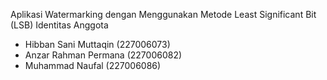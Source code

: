 Aplikasi Watermarking dengan Menggunakan Metode Least Significant Bit (LSB)
Identitas Anggota
- Hibban Sani Muttaqin (227006073)
- Anzar Rahman Permana (227006082)
- Muhammad Naufal (227006086)
